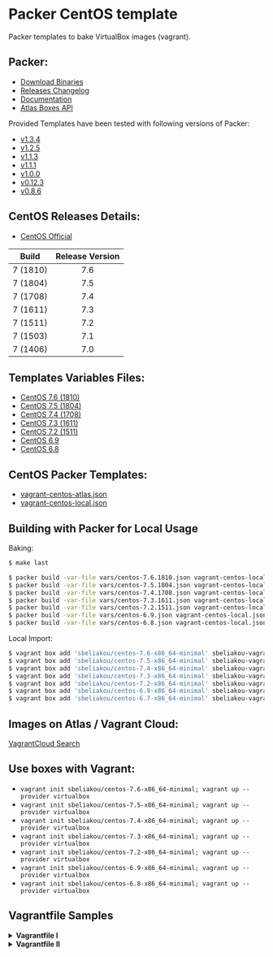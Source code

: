 Packer CentOS template
==============

Packer templates to bake VirtualBox images (vagrant).

Packer:
--------------
- [Download Binaries](https://releases.hashicorp.com/packer/)
- [Releases Changelog](https://github.com/hashicorp/packer/blob/v1.0.0/CHANGELOG.md)
- [Documentation](https://www.packer.io/docs/index.html)
- [Atlas Boxes API](https://atlas.hashicorp.com/help/api/vagrant/boxes)

Provided Templates have been tested with following versions of Packer:
- [v1.3.4](https://releases.hashicorp.com/packer/1.3.4/)
- [v1.2.5](https://releases.hashicorp.com/packer/1.2.5/)
- [v1.1.3](https://releases.hashicorp.com/packer/1.1.1/)
- [v1.1.1](https://releases.hashicorp.com/packer/1.1.1/)
- [v1.0.0](https://releases.hashicorp.com/packer/1.0.0/)
- [v0.12.3](https://releases.hashicorp.com/packer/0.12.3/)
- [v0.8.6](https://releases.hashicorp.com/packer/0.8.6/)

CentOS Releases Details:
--------------
- [CentOS Official](https://wiki.centos.org/Download)

Build | Release Version |
| --| :--: |
7 (1810) | 7.6
7 (1804) | 7.5
7 (1708) | 7.4
7 (1611) | 7.3
7 (1511) | 7.2
7 (1503) | 7.1
7 (1406) | 7.0

Templates Variables Files:
--------------
- [CentOS 7.6 (1810)](vars/centos-7.6.1810.json)
- [CentOS 7.5 (1804)](vars/centos-7.5.1804.json)
- [CentOS 7.4 (1708)](vars/centos-7.4.1708.json)
- [CentOS 7.3 (1611)](vars/centos-7.3.1611.json)
- [CentOS 7.2 (1511)](vars/centos-7.2.1511.json)
- [CentOS 6.9](vars/centos-6.9.json)
- [CentOS 6.8](vars/centos-6.8.json)

CentOS Packer Templates:
--------------
- [vagrant-centos-atlas.json](vagrant-centos-atlas.json)
- [vagrant-centos-local.json](vagrant-centos-local.json)

Building with Packer for Local Usage
--------------

Baking:
```bash
$ make last

$ packer build -var-file vars/centos-7.6.1810.json vagrant-centos-local.json
$ packer build -var-file vars/centos-7.5.1804.json vagrant-centos-local.json
$ packer build -var-file vars/centos-7.4.1708.json vagrant-centos-local.json
$ packer build -var-file vars/centos-7.3.1611.json vagrant-centos-local.json
$ packer build -var-file vars/centos-7.2.1511.json vagrant-centos-local.json
$ packer build -var-file vars/centos-6.9.json vagrant-centos-local.json
$ packer build -var-file vars/centos-6.8.json vagrant-centos-local.json
```

Local Import:
```bash
$ vagrant box add 'sbeliakou/centos-7.6-x86_64-minimal' sbeliakou-vagrant-centos-7.6-x86_64-minimal.box
$ vagrant box add 'sbeliakou/centos-7.5-x86_64-minimal' sbeliakou-vagrant-centos-7.5-x86_64-minimal.box
$ vagrant box add 'sbeliakou/centos-7.4-x86_64-minimal' sbeliakou-vagrant-centos-7.4-x86_64-minimal.box
$ vagrant box add 'sbeliakou/centos-7.3-x86_64-minimal' sbeliakou-vagrant-centos-7.3-x86_64-minimal.box
$ vagrant box add 'sbeliakou/centos-7.2-x86_64-minimal' sbeliakou-vagrant-centos-7.2-x86_64-minimal.box
$ vagrant box add 'sbeliakou/centos-6.9-x86_64-minimal' sbeliakou-vagrant-centos-6.9-x86_64-minimal.box
$ vagrant box add 'sbeliakou/centos-6.7-x86_64-minimal' sbeliakou-vagrant-centos-6.7-x86_64-minimal.box
```

Images on Atlas / Vagrant Cloud:
--------------

[VagrantCloud Search](https://app.vagrantup.com/boxes/search?utf8=✓&sort=downloads&provider=&q=sbeliakou)

Use boxes with Vagrant:
--------------
- `vagrant init sbeliakou/centos-7.6-x86_64-minimal; vagrant up --provider virtualbox`
- `vagrant init sbeliakou/centos-7.5-x86_64-minimal; vagrant up --provider virtualbox`
- `vagrant init sbeliakou/centos-7.4-x86_64-minimal; vagrant up --provider virtualbox`
- `vagrant init sbeliakou/centos-7.3-x86_64-minimal; vagrant up --provider virtualbox`
- `vagrant init sbeliakou/centos-7.2-x86_64-minimal; vagrant up --provider virtualbox`
- `vagrant init sbeliakou/centos-6.9-x86_64-minimal; vagrant up --provider virtualbox`
- `vagrant init sbeliakou/centos-6.8-x86_64-minimal; vagrant up --provider virtualbox`

Vagrantfile Samples
--------------

<details><summary><b>Vagrantfile I</b></summary><p>

```ruby
# -*- mode: ruby -*-
# vi: set ft=ruby :

Vagrant.configure("2") do |config|
  config.vm.box = "sbeliakou/centos"
  config.vm.box_version = "7.6"
end
```
</p></details>

<details><summary><b>Vagrantfile II</b></summary><p>

```ruby
# -*- mode: ruby -*-
# vi: set ft=ruby :

IP_ADDR = "192.168.56.15"
SERVER_NAME = "server-name.local.domain"

Vagrant.configure("2") do |config|
  config.vm.box = "sbeliakou/centos"

  config.vm.network :private_network, ip: IP_ADDR
  config.vm.network "forwarded_port", guest: 80, host: 8080

  config.vm.hostname = SERVER_NAME

  config.ssh.insert_key = false
  config.vm.provider "virtualbox" do |vb|
    vb.name = SERVER_NAME
    vb.gui = false
    vb.memory = "512"
  end

  config.vm.provision "shell", inline: <<-SHELL
    yum update -y  
  SHELL

  config.vm.post_up_message = "#{SERVER_NAME} IS READY"
end
```
</p></details>

